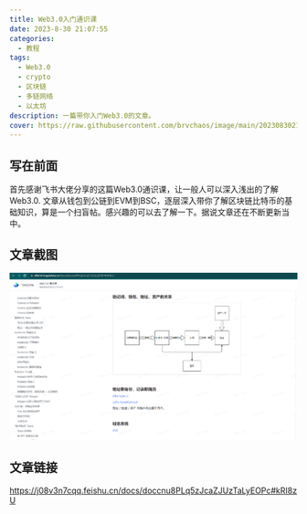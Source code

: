 ```yaml
---
title: Web3.0入门通识课
date: 2023-8-30 21:07:55
categories:
  - 教程
tags:
  - Web3.0
  - crypto
  - 区块链
  - 多链网络
  - 以太坊
description: 一篇带你入门Web3.0的文章。
cover: https://raw.githubusercontent.com/brvchaos/image/main/20230830211730.png
---
```

## 写在前面
首先感谢飞书大佬分享的这篇Web3.0通识课，让一般人可以深入浅出的了解Web3.0.
文章从钱包到公链到EVM到BSC，逐层深入带你了解区块链比特币的基础知识，算是一个扫盲帖。感兴趣的可以去了解一下。据说文章还在不断更新当中。
## 文章截图
![](https://raw.githubusercontent.com/brvchaos/image/main/20230830215453.png)
## 文章链接
https://j08v3n7cqq.feishu.cn/docs/doccnu8PLq5zJcaZJUzTaLyEOPc#kRI8zU

